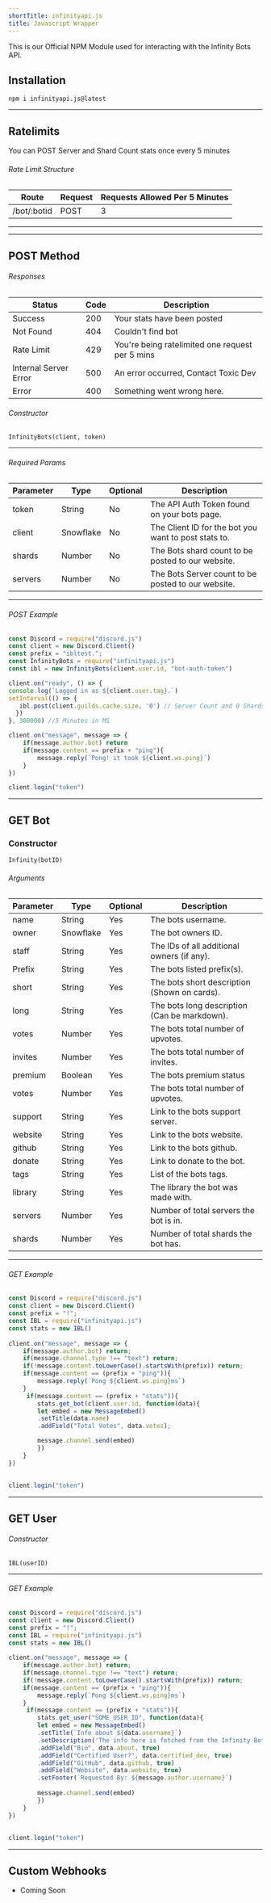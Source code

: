 ```yaml
---
shortTitle: infinityapi.js
title: Javascript Wrapper
---
```


This is our Official NPM Module used for interacting with the Infinity Bots API.


## Installation
`npm i infinityapi.js@latest`

---

## Ratelimits
You can POST Server and Shard Count stats once every 5 minutes

###### Rate Limit Structure
| Route	| Request | Requests Allowed Per 5 Minutes |
|--------------|----------|--------------|
/bot/:botid | POST | 3 | 

---

---

## POST Method

<Route method="POST" path="/bot/:botid" auth /> 

###### Responses
Status | Code | Description
|---------- |----------|----------|
Success | 200 | Your stats have been posted |
Not Found | 404 | Couldn't find bot |
Rate Limit | 429 | You're being ratelimited one request per 5 mins |
Internal Server Error | 500 | An error occurred, Contact Toxic Dev |
Error | 400 | Something went wrong here. | 


###### Constructor
```
InfinityBots(client, token)
```

---

###### Required Params
Parameter | Type | Optional | Description
|--------------|----------|--------------|--------------|
token | String | No | The API Auth Token found on your bots page.
client | Snowflake | No | The Client ID for the bot you want to post stats to.
shards | Number | No | The Bots shard count to be posted to our website. | 0 will be replaced with `N/A`.
servers | Number | No | The Bots Server count to be posted to our website. | 0 will be replaced with `N/A`.

---

###### POST Example

```js
const Discord = require("discord.js")
const client = new Discord.Client()
const prefix = "ibltest.";
const InfinityBots = require("infinityapi.js")
const ibl = new InfinityBots(client.user.id, "bot-auth-token")

client.on("ready", () => {
console.log(`Logged in as ${client.user.tag}.`)
setInterval(() => {
   ibl.post(client.guilds.cache.size, '0') // Server Count and 0 Shards
  })
}, 300000) //5 Minutes in MS

client.on("message", message => {
    if(message.author.bot) return
    if(message.content == prefix + "ping"){
        message.reply(`Pong! it took ${client.ws.ping}`)
    }
})

client.login("token")

```

---

## GET Bot

<Route method="GET" path="/bot/:botid" /> 

### Constructor

```
Infinity(botID)
```

###### Arguments
Parameter | Type | Optional | Description
|--------------|----------|--------------|--------------|
name | String | Yes | The bots username.
owner | Snowflake | Yes | The bot owners ID.
staff | String | Yes | The IDs of all additional owners (if any).
Prefix | String | Yes | The bots listed prefix(s).
short | String | Yes | The bots short description (Shown on cards).
long | String | Yes | The bots long description (Can be markdown).
votes | Number | Yes | The bots total number of upvotes.
invites | Number | Yes | The bots total number of invites.
premium | Boolean | Yes | The bots premium status | true or false.
votes | Number | Yes | The bots total number of upvotes.
support | String | Yes | Link to the bots support server.
website | String | Yes | Link to the bots website.
github | String | Yes | Link to the bots github.
donate | String | Yes | Link to donate to the bot.
tags | String | Yes | List of the bots tags.
library | String | Yes | The library the bot was made with.
servers | Number | Yes | Number of total servers the bot is in.
shards | Number | Yes | Number of total shards the bot has.


--- 

###### GET Example
```js
const Discord = require("discord.js")
const client = new Discord.Client()
const prefix = "!";
const IBL = require("infinityapi.js")
const stats = new IBL()
 
client.on("message", message => { 
    if(message.author.bot) return;
    if(message.channel.type !== "text") return;
    if(!message.content.toLowerCase().startsWith(prefix)) return;
    if(message.content == (prefix + "ping")){
        message.reply(`Pong ${client.ws.ping}ms`)
    }
     if(message.content == (prefix + "stats")){
        stats.get_bot(client.user.id, function(data){
        let embed = new MessageEmbed()
        .setTitle(data.name)
        .addField("Total Votes", data.votes);

        message.channel.send(embed)
        })
    }
})
 
 
client.login("token")
```

---

## GET User

<Route method="GET" path="/user/:userid" /> 

###### Constructor
```
IBL(userID)
```

---

###### GET Example
```js
const Discord = require("discord.js")
const client = new Discord.Client()
const prefix = "!";
const IBL = require("infinityapi.js")
const stats = new IBL()
 
client.on("message", message => {
    if(message.author.bot) return;
    if(message.channel.type !== "text") return;
    if(!message.content.toLowerCase().startsWith(prefix)) return;
    if(message.content == (prefix + "ping")){
        message.reply(`Pong ${client.ws.ping}ms`)
    }
     if(message.content == (prefix + "stats")){
        stats.get_user("SOME_USER_ID", function(data){
        let embed = new MessageEmbed()
        .setTitle(`Info about ${data.username}`)
        .setDescription('The info here is fetched from the Infinity Bots API')
        .addField("Bio", data.about, true)
        .addField("Certified User?", data.certified_dev, true)
        .addField("GitHub", data.github, true)
        .addField("Website", data.website, true)
        .setFooter(`Requested By: ${message.author.username}`)
 
        message.channel.send(embed)
        })
    }
})
 
 
client.login("token")
```


---

## Custom Webhooks
* Coming Soon
